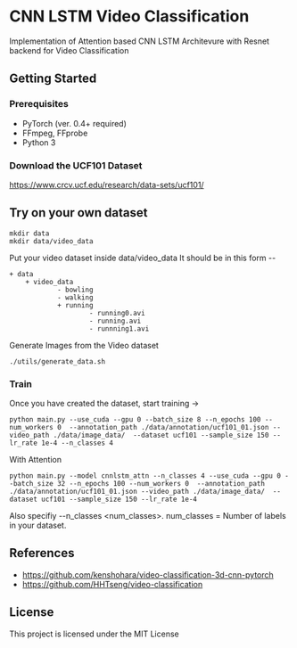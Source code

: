 # CNN LSTM Video Classification
Implementation of Attention based CNN LSTM Architevure with Resnet backend for Video Classification

## Getting Started
### Prerequisites
* PyTorch (ver. 0.4+ required)
* FFmpeg, FFprobe
* Python 3


### Download the UCF101 Dataset
https://www.crcv.ucf.edu/research/data-sets/ucf101/


## Try on your own dataset 

```
mkdir data
mkdir data/video_data
```
Put your video dataset inside data/video_data
It should be in this form --

```
+ data 
    + video_data    
            - bowling
            - walking
            + running 
                    - running0.avi
                    - running.avi
                    - runnning1.avi
```

Generate Images from the Video dataset
```
./utils/generate_data.sh
```

### Train
Once you have created the dataset, start training ->
```
python main.py --use_cuda --gpu 0 --batch_size 8 --n_epochs 100 --num_workers 0  --annotation_path ./data/annotation/ucf101_01.json --video_path ./data/image_data/  --dataset ucf101 --sample_size 150 --lr_rate 1e-4 --n_classes 4
```

With Attention
```
python main.py --model cnnlstm_attn --n_classes 4 --use_cuda --gpu 0 --batch_size 32 --n_epochs 100 --num_workers 0  --annotation_path ./data/annotation/ucf101_01.json --video_path ./data/image_data/  --dataset ucf101 --sample_size 150 --lr_rate 1e-4
```

Also specifiy 
--n_classes <num_classes>. num_classes = Number of labels in your dataset.

## References
* https://github.com/kenshohara/video-classification-3d-cnn-pytorch
* https://github.com/HHTseng/video-classification

## License
This project is licensed under the MIT License 

